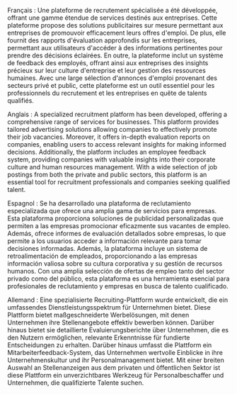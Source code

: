 Français :
Une plateforme de recrutement spécialisée a été développée, offrant une gamme étendue de services destinés aux entreprises. Cette plateforme propose des solutions publicitaires sur mesure permettant aux entreprises de promouvoir efficacement leurs offres d'emploi. De plus, elle fournit des rapports d'évaluation approfondis sur les entreprises, permettant aux utilisateurs d'accéder à des informations pertinentes pour prendre des décisions éclairées. En outre, la plateforme inclut un système de feedback des employés, offrant ainsi aux entreprises des insights précieux sur leur culture d'entreprise et leur gestion des ressources humaines. Avec une large sélection d'annonces d'emploi provenant des secteurs privé et public, cette plateforme est un outil essentiel pour les professionnels du recrutement et les entreprises en quête de talents qualifiés.

Anglais :
A specialized recruitment platform has been developed, offering a comprehensive range of services for businesses. This platform provides tailored advertising solutions allowing companies to effectively promote their job vacancies. Moreover, it offers in-depth evaluation reports on companies, enabling users to access relevant insights for making informed decisions. Additionally, the platform includes an employee feedback system, providing companies with valuable insights into their corporate culture and human resources management. With a wide selection of job postings from both the private and public sectors, this platform is an essential tool for recruitment professionals and companies seeking qualified talent.

Espagnol :
Se ha desarrollado una plataforma de reclutamiento especializada que ofrece una amplia gama de servicios para empresas. Esta plataforma proporciona soluciones de publicidad personalizadas que permiten a las empresas promocionar eficazmente sus vacantes de empleo. Además, ofrece informes de evaluación detallados sobre empresas, lo que permite a los usuarios acceder a información relevante para tomar decisiones informadas. Además, la plataforma incluye un sistema de retroalimentación de empleados, proporcionando a las empresas información valiosa sobre su cultura corporativa y su gestión de recursos humanos. Con una amplia selección de ofertas de empleo tanto del sector privado como del público, esta plataforma es una herramienta esencial para profesionales de reclutamiento y empresas en busca de talento cualificado.

Allemand :
Eine spezialisierte Recruiting-Plattform wurde entwickelt, die ein umfassendes Dienstleistungsspektrum für Unternehmen bietet. Diese Plattform bietet maßgeschneiderte Werbelösungen, mit denen Unternehmen ihre Stellenangebote effektiv bewerben können. Darüber hinaus bietet sie detaillierte Evaluierungsberichte über Unternehmen, die es den Nutzern ermöglichen, relevante Erkenntnisse für fundierte Entscheidungen zu erhalten. Darüber hinaus umfasst die Plattform ein Mitarbeiterfeedback-System, das Unternehmen wertvolle Einblicke in ihre Unternehmenskultur und ihr Personalmanagement bietet. Mit einer breiten Auswahl an Stellenanzeigen aus dem privaten und öffentlichen Sektor ist diese Plattform ein unverzichtbares Werkzeug für Personalbeschaffer und Unternehmen, die qualifizierte Talente suchen.





